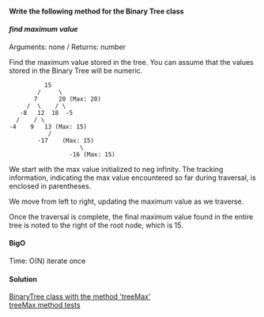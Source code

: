 #### Write the following method for the Binary Tree class   
#### _find maximum value_

Arguments: none / Returns: number

Find the maximum value stored in the tree. You can assume that the values stored in the Binary Tree will be numeric.

              15
            /     \
           7      20 (Max: 20)
         /  \    / \
       -8   12  18  -5
      /    / \
    -4    9   13 (Max: 15)
               /
            -17    (Max: 15)
                        \
                     -16 (Max: 15)

We start with the max value initialized to neg infinity.
The tracking information, indicating the max value encountered so far during traversal, is enclosed in parentheses.


We move from left to right, updating the maximum value as we traverse.


Once the traversal is complete, the final maximum value found in the entire tree is noted to the right of the root node, which is 15.

#### BigO
Time: O(N) iterate once

#### Solution
[BinaryTree class with the method 'treeMax'](..%2F..%2Ftree%2FBinaryTree.js)  
[treeMax method tests](..%2F..%2Ftree%2F__tests__%2FtreeMax%20tests.js)

[//]: # (cc16)